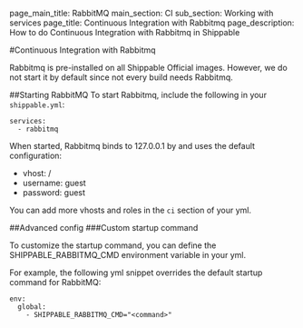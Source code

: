 page_main_title: RabbitMQ
main_section: CI
sub_section: Working with services
page_title: Continuous Integration with Rabbitmq
page_description: How to do Continuous Integration with Rabbitmq in Shippable

#Continuous Integration with Rabbitmq

Rabbitmq is pre-installed on all Shippable Official images. However, we do not start it by default since not every build needs Rabbitmq.

##Starting RabbitMQ
To start Rabbitmq, include the following in your `shippable.yml`:

```
services:
  - rabbitmq
```

When started, Rabbitmq binds to 127.0.0.1 by and uses the default configuration:

-  vhost: /
-  username: guest
-  password: guest

You can add more vhosts and roles in the `ci` section of your yml.

##Advanced config
###Custom startup command

To customize the startup command, you can define the SHIPPABLE_RABBITMQ_CMD environment variable in your yml.

For example, the following yml snippet overrides the default startup command for RabbitMQ:

```
env:
  global:
    - SHIPPABLE_RABBITMQ_CMD="<command>"
```
